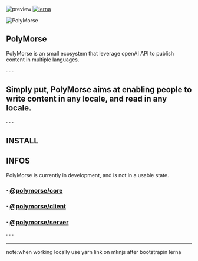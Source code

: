 ![preview](https://img.shields.io/badge/-alpha-3ec188.svg)
[![lerna](https://img.shields.io/badge/maintained%20with-lerna-cc00ff.svg)](https://lerna.js.org/)
  
![PolyMorse][logo]

## **PolyMorse**

PolyMorse is an small ecosystem that leverage openAI API to publish content in multiple languages.  

· · ·
## **Simply put, PolyMorse aims at enabling people to write content in any locale, and read in any locale.**
· · ·

## **INSTALL**

## **INFOS**

PolyMorse is currently in development, and is not in a usable state.


### · [@polymorse/core](https://github.com/Nebukam/polymorse/tree/main/packages/polymorse-core)
### · [@polymorse/client](https://github.com/Nebukam/polymorse/tree/main/packages/polymorse-client)  
### · [@polymorse/server](https://github.com/Nebukam/polymorse/tree/main/packages/polymorse-server)  

· · ·

---
note:when working locally use yarn link on mknjs after bootstrapin lerna

[logo]: https://github.com/Nebukam/polymorse/raw/main/bin/polymorse-monorepo-logo.png "polymorse-logo"